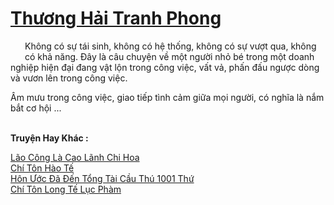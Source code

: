<a href="https://truyentiki.com/thuong-hai-tranh-phong.33696/" title="Thương Hải Tranh Phong"><h1>Thương Hải Tranh Phong</h1></a><div style="display:table"><img align="right" style="float: left; padding: 10px;" src="https://truyentiki.com/images/story/200x260/33696.jpg" alt="">Không có sự tái sinh, không có hệ thống, không có sự vượt qua, không có khả năng. Đây là câu chuyện về một người nhỏ bé trong một doanh nghiệp hiện đại đang vật lộn trong công việc, vất vả, phấn đấu ngược dòng và vươn lên trong công việc. <p></p> Âm mưu trong công việc, giao tiếp tình cảm giữa mọi người, có nghĩa là nắm bắt cơ hội ...</div><p><br><b>Truyện Hay Khác :</b></p><a href="https://truyentiki.com/lao-cong-la-cao-lanh-chi-hoa.33695/" alt="Lão Công Là Cao Lãnh Chi Hoa">Lão Công Là Cao Lãnh Chi Hoa</a><br/><a href="https://github.com/nownovels/top500/tree/master/truyenhay/33946/" alt="Chí Tôn Hào Tế">Chí Tôn Hào Tế</a><br/><a href="https://github.com/nownovels/top500/tree/master/truyenhay/33800/" alt="Hôn Ước Đã Đến Tổng Tài Cầu Thú 1001 Thứ">Hôn Ước Đã Đến Tổng Tài Cầu Thú 1001 Thứ</a><br/><a href="https://github.com/nownovels/top500/tree/master/truyenhay/33945/" alt="Chí Tôn Long Tế Lục Phàm">Chí Tôn Long Tế Lục Phàm</a><br/>